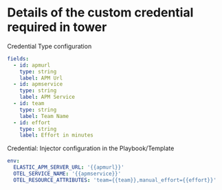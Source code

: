 # Details of the custom credential required in tower

Credential Type configuration
```yaml
fields:
  - id: apmurl
    type: string
    label: APM Url
  - id: apmservice
    type: string
    label: APM Service
  - id: team
    type: string
    label: Team Name
  - id: effort
    type: string
    label: Effort in minutes
```

Credential: Injector configuration in the Playbook/Template
```yaml
env:
  ELASTIC_APM_SERVER_URL: '{{apmurl}}'
  OTEL_SERVICE_NAME: '{{apmservice}}'
  OTEL_RESOURCE_ATTRIBUTES: 'team={{team}},manual_effort={{effort}}'
```